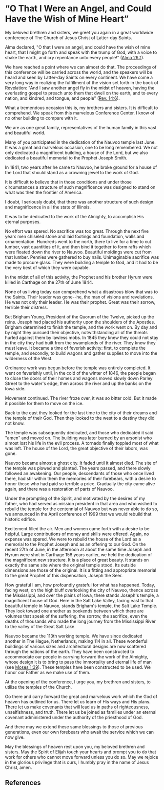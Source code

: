 # “O That I Were an Angel, and Could Have the Wish of Mine Heart”

My beloved brethren and sisters, we greet you again in a great worldwide
conference of The Church of Jesus Christ of Latter-day Saints.

Alma declared, "O that I were an angel, and could have the wish of mine heart,
that I might go forth and speak with the trump of God, with a voice to shake
the earth, and cry repentance unto every people!" ([Alma
29:1](/scriptures/bofm/alma/29.1?lang=eng#0)).

We have reached a point where we can almost do that. The proceedings of this
conference will be carried across the world, and the speakers will be heard
and seen by Latter-day Saints on every continent. We have come a very long way
in realizing the fulfillment of the vision set forth in the book of
Revelation: "And I saw another angel fly in the midst of heaven, having the
everlasting gospel to preach unto them that dwell on the earth, and to every
nation, and kindred, and tongue, and people" ([Rev.
14:6](/scriptures/nt/rev/14.6?lang=eng#5)).

What a tremendous occasion this is, my brothers and sisters. It is difficult
to comprehend. We speak from this marvelous Conference Center. I know of no
other building to compare with it.

We are as one great family, representatives of the human family in this vast
and beautiful world.

Many of you participated in the dedication of the Nauvoo temple last June. It
was a great and marvelous occasion, one to be long remembered. We not only
dedicated a magnificent building, a house of the Lord, but we also dedicated a
beautiful memorial to the Prophet Joseph Smith.

In 1841, two years after he came to Nauvoo, he broke ground for a house of the
Lord that should stand as a crowning jewel to the work of God.

It is difficult to believe that in those conditions and under those
circumstances a structure of such magnificence was designed to stand on what
was then the frontier of America.

I doubt, I seriously doubt, that there was another structure of such design
and magnificence in all the state of Illinois.

It was to be dedicated to the work of the Almighty, to accomplish His eternal
purposes.

No effort was spared. No sacrifice was too great. Through the next five years
men chiseled stone and laid footings and foundation, walls and ornamentation.
Hundreds went to the north, there to live for a time to cut lumber, vast
quantities of it, and then bind it together to form rafts which were floated
down the river to Nauvoo. Beautiful moldings were cut from that lumber.
Pennies were gathered to buy nails. Unimaginable sacrifice was made to procure
glass. They were building a temple to God, and it had to be the very best of
which they were capable.

In the midst of all of this activity, the Prophet and his brother Hyrum were
killed in Carthage on the 27th of June 1844.

None of us living today can comprehend what a disastrous blow that was to the
Saints. Their leader was gone--he, the man of visions and revelations. He was
not only their leader. He was their prophet. Great was their sorrow, terrible
their distress.

But Brigham Young, President of the Quorum of the Twelve, picked up the reins.
Joseph had placed his authority upon the shoulders of the Apostles. Brigham
determined to finish the temple, and the work went on. By day and by night
they pursued their objective, notwithstanding all of the threats hurled
against them by lawless mobs. In 1845 they knew they could not stay in the
city they had built from the swamplands of the river. They knew they must
leave. It became a time of feverish activity: first, to complete the temple,
and secondly, to build wagons and gather supplies to move into the wilderness
of the West.

Ordinance work was begun before the temple was entirely completed. It went on
feverishly until, in the cold of the winter of 1846, the people began to close
the doors of their homes and wagons moved slowly down Parley Street to the
water's edge, then across the river and up the banks on the Iowa side.

Movement continued. The river froze over, it was so bitter cold. But it made
it possible for them to move on the ice.

Back to the east they looked for the last time to the city of their dreams and
the temple of their God. Then they looked to the west to a destiny they did
not know.

The temple was subsequently dedicated, and those who dedicated it said "amen"
and moved on. The building was later burned by an arsonist who almost lost his
life in the evil process. A tornado finally toppled most of what was left. The
house of the Lord, the great objective of their labors, was gone.

Nauvoo became almost a ghost city. It faded until it almost died. The site of
the temple was plowed and planted. The years passed, and there slowly followed
an awakening. Our people, descendants of those who once lived there, had stir
within them the memories of their forebears, with a desire to honor those who
had paid so terrible a price. Gradually the city came alive again, and there
was a restoration of parts of Nauvoo.

Under the prompting of the Spirit, and motivated by the desires of my father,
who had served as mission president in that area and who wished to rebuild the
temple for the centennial of Nauvoo but was never able to do so, we announced
in the April conference of 1999 that we would rebuild that historic edifice.

Excitement filled the air. Men and women came forth with a desire to be
helpful. Large contributions of money and skills were offered. Again, no
expense was spared. We were to rebuild the house of the Lord as a memorial to
the Prophet Joseph and as an offering to our God. On the recent 27th of June,
in the afternoon at about the same time Joseph and Hyrum were shot in Carthage
158 years earlier, we held the dedication of the magnificent new structure. It
is a place of great beauty. It stands on exactly the same site where the
original temple stood. Its outside dimensions are those of the original. It is
a fitting and appropriate memorial to the great Prophet of this dispensation,
Joseph the Seer.

How grateful I am, how profoundly grateful for what has happened. Today,
facing west, on the high bluff overlooking the city of Nauvoo, thence across
the Mississippi, and over the plains of Iowa, there stands Joseph's temple, a
magnificent house of God. Here in the Salt Lake Valley, facing east to that
beautiful temple in Nauvoo, stands Brigham's temple, the Salt Lake Temple.
They look toward one another as bookends between which there are volumes that
speak of the suffering, the sorrow, the sacrifice, even the deaths of
thousands who made the long journey from the Mississippi River to the valley
of the Great Salt Lake.

Nauvoo became the 113th working temple. We have since dedicated another in The
Hague, Netherlands, making 114 in all. These wonderful buildings of various
sizes and architectural designs are now scattered through the nations of the
earth. They have been constructed to accommodate our people in carrying
forward the work of the Almighty, whose design it is to bring to pass the
immortality and eternal life of man (see [Moses
1:39](/scriptures/pgp/moses/1.39?lang=eng#38)). These temples have been
constructed to be used. We honor our Father as we make use of them.

At the opening of the conference, I urge you, my brethren and sisters, to
utilize the temples of the Church.

Go there and carry forward the great and marvelous work which the God of
heaven has outlined for us. There let us learn of His ways and His plans.
There let us make covenants that will lead us in paths of righteousness,
unselfishness, and truth. There let us be joined as families under an eternal
covenant administered under the authority of the priesthood of God.

And there may we extend these same blessings to those of previous generations,
even our own forebears who await the service which we can now give.

May the blessings of heaven rest upon you, my beloved brethren and sisters.
May the Spirit of Elijah touch your hearts and prompt you to do that work for
others who cannot move forward unless you do so. May we rejoice in the
glorious privilege that is ours, I humbly pray in the name of Jesus Christ,
amen.

## References


